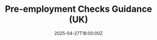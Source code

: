 ---
title: Pre-employment Checks Guidance (UK)
linkTitle: Pre-employment Checks Guidance (UK)
date: '2025-04-27T18:00:00Z'
weight: 1
description: Green Orbit Digital outlines essential pre-employment checks in the UK,
  including verification of right to work, identity, criminal records, employment
  history, qualifications, references, financial checks, and health assessments, ensuring
  compliance with legal standards and protecting the company’s reputation.
draft: false
ref: pre-employment-checks-guidance-uk
---